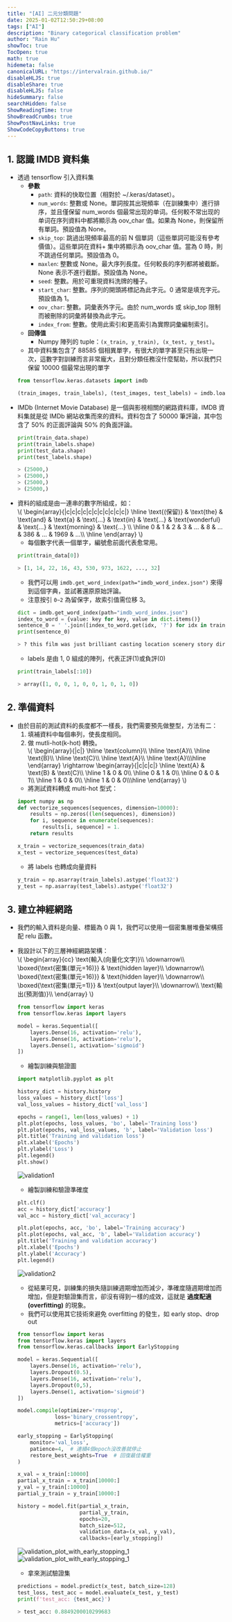 ```yaml
---
title: "[AI] 二元分類問題"
date: 2025-01-02T12:50:29+08:00
tags: ["AI"]
description: "Binary categorical classification problem"
author: "Rain Hu"
showToc: true
TocOpen: true
math: true
hidemeta: false
canonicalURL: "https://intervalrain.github.io/"
disableHLJS: true
disableShare: true
disableHLJS: false
hideSummary: false
searchHidden: false
ShowReadingTime: true
ShowBreadCrumbs: true
ShowPostNavLinks: true
ShowCodeCopyButtons: true
---
```




## 1. 認識 IMDB 資料集
+ 透過 tensorflow 引入資料集
    + **參數**
        + `path`: 資料的快取位置（相對於 ~/.keras/dataset）。
        + `num_words`: 整數或 None。單詞按其出現頻率（在訓練集中）進行排序，並且僅保留 num_words 個最常出现的单词。任何較不常出现的单词在序列資料中都將顯示為 oov_char 值。如果為 None，則保留所有單詞。預設值為 None。
        + `skip_top`: 跳過出現頻率最高的前 N 個單詞（這些單詞可能沒有參考價值）。這些單詞在資料+ 集中將顯示為 oov_char 值。當為 0 時，則不跳過任何單詞。預設值為 0。
        + `maxlen`: 整數或 None。最大序列長度。任何較長的序列都將被截斷。None 表示不進行截斷。預設值為 None。
        + `seed`: 整數。用於可重現資料洗牌的種子。
        + `start_char`: 整數。序列的開頭將標記為此字元。0 通常是填充字元。預設值為 1。
        + `oov_char`: 整數。詞彙表外字元。由於 num_words 或 skip_top 限制而被刪除的詞彙將替換為此字元。
        + `index_from`: 整數。使用此索引和更高索引為實際詞彙編制索引。
    + **回傳值**
        + Numpy 陣列的 tuple：`(x_train, y_train), (x_test, y_test)`。
    + 其中資料集包含了 88585 個相異單字，有很大的單字甚至只有出現一次，這數字對訓練而言非常龐大，且對分類任務沒什麼幫助，所以我們只保留 10000 個最常出現的單字
    ```python
    from tensorflow.keras.datasets import imdb

    (train_images, train_labels), (test_images, test_labels) = imdb.load_data(num_words=10000)
    ```
+ IMDb (Internet Movie Database) 是一個與影視相關的網路資料庫，IMDB 資料集就是從 IMDb 網站收集而來的資料。資料包含了 50000 筆評論，其中包含了 50% 的正面評論與 50% 的負面評論。
    ```python
    print(train_data.shape)
    print(train_labels.shape)
    print(test_data.shape)
    print(test_labels.shape)

    > (25000,)
    > (25000,)
    > (25000,)
    > (25000,)
    ```
+ 資料的組成是由一連串的數字所組成，如：  
    \\(
        \begin{array}{|c|c|c|c|c|c|c|c|c|c|c|}
            \\hline \text{(保留)} & \text{the} & \text{and} & \text{a} & \text{...} & \text{in} & \text{...} & \text{wonderful} & \text{...} & \text{morning} & \text{...} \\\\
            \\hline 0 & 1 & 2 & 3 & ... & 8 & ... & 386 & ... & 1969 & ...\\\\
            \\hline
        \end{array}
    \\)
    + 每個數字代表一個單字，編號愈前面代表愈常用。
    ```python
    print(train_data[0])

    > [1, 14, 22, 16, 43, 530, 973, 1622, ..., 32]
    ```
    + 我們可以用 `imdb.get_word_index(path="imdb_word_index.json")` 來得到這個字典，並試著還原原始評論。
    + 注意按引 `0~2` 為留保字，故索引值需位移 3。
    ```python
    dict = imdb.get_word_index(path="imdb_word_index.json")
    index_to_word = {value: key for key, value in dict.items()}
    sentence_0 = ' '.join([index_to_word.get(idx, '?') for idx in train_data[0]])
    print(sentence_0)

    > ? this film was just brilliant casting location scenery story direction 
    ```
    + labels 是由 1, 0 組成的陣列，代表正評(1)或負評(0)
    ```python
    print(train_labels[:10])

    > array([1, 0, 0, 1, 0, 0, 1, 0, 1, 0])
    ```

## 2. 準備資料
+ 由於目前的測試資料的長度都不一樣長，我們需要預先做整型，方法有二：
    1. 填補資料中每個串列，使長度相同。
    2. 做 mutli-hot(k-hot) 轉換。  
        \\(
            \begin{array}{|c|}
                \\hline \text{column}\\\\
                \\hline \text{A}\\\\
                \\hline \text{B}\\\\
                \\hline \text{C}\\\\
                \\hline \text{A}\\\\
                \\hline \text{A}\\\\\\hline
            \end{array}
            \rightarrow
                \begin{array}{|c|c|c|}
                \\hline \text{A} & \text{B} & \text{C}\\\\
                \\hline 1 & 0 & 0\\\\
                \\hline 0 & 1 & 0\\\\
                \\hline 0 & 0 & 1\\\\
                \\hline 1 & 0 & 0\\\\
                \\hline 1 & 0 & 0\\\\\\hline
            \end{array}
        \\)
    + 將測試資料轉成 multi-hot 型式：
    ```python
    import numpy as np
    def vectorize_sequences(sequences, dimension=10000):
        results = np.zeros((len(sequences), dimension))
        for i, sequence in enumerate(sequences):
            results[i, sequence] = 1.
        return results

    x_train = vectorize_sequences(train_data)
    x_test = vectorize_sequences(test_data)
    ```
    + 將 labels 也轉成向量資料
    ```python
    y_train = np.asarray(train_labels).astype('float32')
    y_test = np.asarray(test_labels).astype('float32')
    ```

## 3. 建立神經網路
+ 我們的輸入資料是向量、標籤為 0 與 1，我們可以使用一個密集層堆疊架構搭配 relu 函數。
+ 我設計以下的三層神經網路架構：  
    \\(
        \begin{array}{cc}
        \text{輸入(向量化文字)}\\\\
        \downarrow\\\\
        \boxed{\text{密集(單元=16)}} & \text{hidden layer}\\\\
        \downarrow\\\\
        \boxed{\text{密集(單元=16)}} & \text{hidden layer}\\\\
        \downarrow\\\\
        \boxed{\text{密集(單元=1)}} & \text{output layer}\\\\
        \downarrow\\\\
        \text{輸出(預測值)}\\\\
        \end{array}
    \\)
    ```python
    from tensorflow import keras
    from tensorflow.keras import layers

    model = keras.Sequential([
        layers.Dense(16, activation='relu'),
        layers.Dense(16, activation='relu'),
        layers.Dense(1, activation='sigmoid')
    ])
    ```
    + 繪製訓練與驗證圖
    ```python
    import matplotlib.pyplot as plt

    history_dict = history.history
    loss_values = history_dict['loss']
    val_loss_values = history_dict['val_loss']

    epochs = range(1, len(loss_values) + 1)
    plt.plot(epochs, loss_values, 'bo', label='Training loss')
    plt.plot(epochs, val_loss_values, 'b', label='Validation loss')
    plt.title('Training and validation loss')
    plt.xlabel('Epochs')
    plt.ylabel('Loss')
    plt.legend()
    plt.show()
    ```
    ![validation1](./4_1/validation_plot1.png)
    + 繪製訓練和驗證準確度
    ```python
    plt.clf()
    acc = history_dict['accuracy']
    val_acc = history_dict['val_accuracy']

    plt.plot(epochs, acc, 'bo', label='Training accuracy')
    plt.plot(epochs, val_acc, 'b', label='Validation accuracy')
    plt.title('Training and validation accuracy')
    plt.xlabel('Epochs')
    plt.ylabel('Accuracy')
    plt.legend()
    ```
    ![validation2](./4_1/validation_plot2.png)

    + 從結果可見，訓練集的損失隨訓練週期增加而減少，準確度隨週期增加而增加，但是對驗證集而言，卻沒有得到一樣的成效，這就是 **過度配適(overfitting)** 的現象。
    + 我們可以使用其它技術來避免 overfitting 的發生，如 early stop、drop out
    ```python
    from tensorflow import keras
    from tensorflow.keras import layers
    from tensorflow.keras.callbacks import EarlyStopping

    model = keras.Sequential([
        layers.Dense(16, activation='relu'),
        layers.Dropout(0.5),
        layers.Dense(16, activation='relu'),
        layers.Dropout(0,5),
        layers.Dense(1, activation='sigmoid')
    ])

    model.compile(optimizer='rmsprop',
                loss='binary_crossentropy',
                metrics=['accuracy'])

    early_stopping = EarlyStopping(
        monitor='val_loss',
        patience=4,  # 連續4個epoch沒改善就停止
        restore_best_weights=True  # 回復最佳權重
    )

    x_val = x_train[:10000]
    partial_x_train = x_train[10000:]
    y_val = y_train[:10000]
    partial_y_train = y_train[10000:]

    history = model.fit(partial_x_train,
                        partial_y_train,
                        epochs=20,
                        batch_size=512,
                        validation_data=(x_val, y_val),
                        callbacks=[early_stopping])
    ```
    ![validation_plot_with_early_stopping_1](./4_1/validation_plot_es1.png)
    ![validation_plot_with_early_stopping_1](./4_1/validation_plot_es2.png)
    + 拿來測試驗證集
    ```python
    predictions = model.predict(x_test, batch_size=128)
    test_loss, test_acc = model.evaluate(x_test, y_test)
    print(f'test_acc: {test_acc}')

    > test_acc: 0.8849200010299683
    ```
